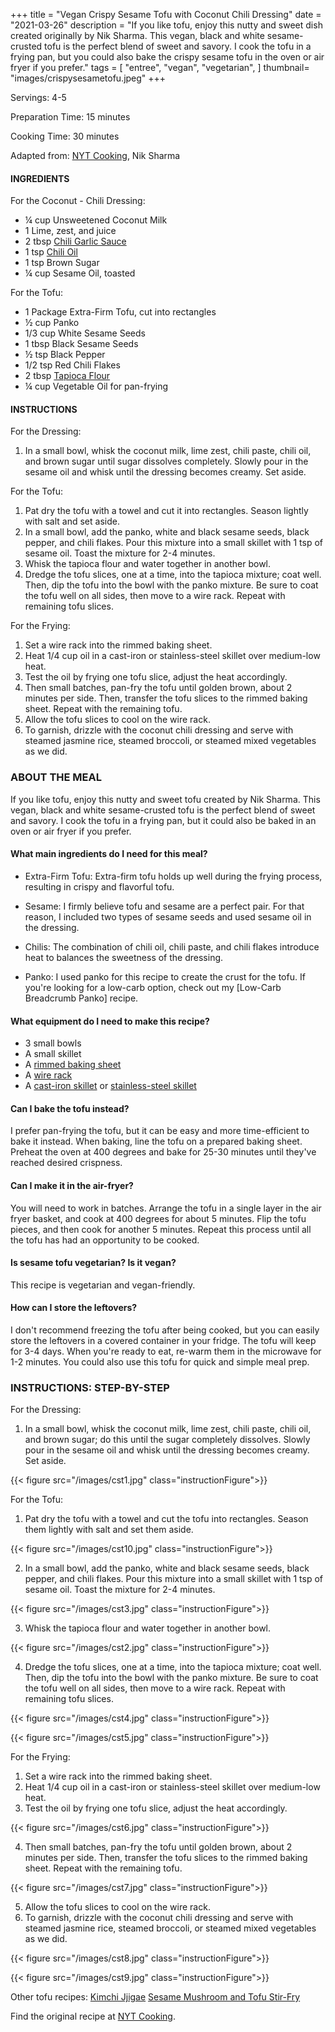 +++
title = "Vegan Crispy Sesame Tofu with Coconut Chili Dressing"
date = "2021-03-26"
description = "If you like tofu, enjoy this nutty and sweet dish created originally by Nik Sharma. This vegan, black and white sesame-crusted tofu is the perfect blend of sweet and savory. I cook the tofu in a frying pan, but you could also bake the crispy sesame tofu in the oven or air fryer if you prefer."
tags = [
    "entree",
    "vegan",
    "vegetarian",
]
thumbnail= "images/crispysesametofu.jpeg"
+++

Servings: 4-5 <!--more-->

Preparation Time: 15 minutes 

Cooking Time: 30 minutes

Adapted from: [NYT Cooking](https://cooking.nytimes.com/recipes/1021982-sesame-tofu-with-coconut-lime-dressing-and-spinach), Nik Sharma 

#### INGREDIENTS 

For the Coconut - Chili Dressing:

* ¼ cup Unsweetened Coconut Milk
* 1 Lime, zest, and juice
* 2 tbsp [Chili Garlic Sauce](https://amzn.to/2TeZd41) 
* 1 tsp [Chili Oil](https://amzn.to/2XR3Bbu)   
* 1 tsp Brown Sugar
* ¼ cup Sesame Oil, toasted 

For the Tofu:

* 1 Package Extra-Firm Tofu, cut into rectangles 
* ½ cup Panko 
* 1/3 cup White Sesame Seeds 
* 1 tbsp Black Sesame Seeds 
* ½ tsp Black Pepper
* 1/2 tsp Red Chili Flakes
* 2 tbsp [Tapioca Flour](https://amzn.to/3hKs9tS)
* ¼ cup Vegetable Oil for pan-frying
   
#### INSTRUCTIONS 

For the Dressing: 

1. In a small bowl, whisk the coconut milk, lime zest, chili paste, chili oil, and brown sugar until sugar dissolves completely. Slowly pour in the sesame oil and whisk until the dressing becomes creamy. Set aside. 

For the Tofu: 

1. Pat dry the tofu with a towel and cut it into rectangles. Season lightly with salt and set aside. 
2. In a small bowl, add the panko, white and black sesame seeds, black pepper, and chili flakes. Pour this mixture into a small skillet with 1 tsp of sesame oil. Toast the mixture for 2-4 minutes. 
3. Whisk the tapioca flour and water together in another bowl. 
4. Dredge the tofu slices, one at a time, into the tapioca mixture; coat well. Then, dip the tofu into the bowl with the panko mixture. Be sure to coat the tofu well on all sides, then move to a wire rack. Repeat with remaining tofu slices.

For the Frying: 

1. Set a wire rack into the rimmed baking sheet.
2. Heat 1/4 cup oil in a cast-iron or stainless-steel skillet over medium-low heat. 
3. Test the oil by frying one tofu slice, adjust the heat accordingly. 
4. Then small batches, pan-fry the tofu until golden brown, about 2 minutes per side. Then, transfer the tofu slices to the rimmed baking sheet. Repeat with the remaining tofu. 
5. Allow the tofu slices to cool on the wire rack. 
6. To garnish, drizzle with the coconut chili dressing and serve with steamed jasmine rice, steamed broccoli, or steamed mixed vegetables as we did. 

### ABOUT THE MEAL

If you like tofu, enjoy this nutty and sweet tofu created by Nik Sharma. This vegan, black and white sesame-crusted tofu is the perfect blend of sweet and savory. I cook the tofu in a frying pan, but it could also be baked in an oven or air fryer if you prefer.

#### What main ingredients do I need for this meal?

* Extra-Firm Tofu: Extra-firm tofu holds up well during the frying process, resulting in crispy and flavorful tofu. 

* Sesame: I firmly believe tofu and sesame are a perfect pair. For that reason, I included two types of sesame seeds and used sesame oil in the dressing.

* Chilis: The combination of chili oil, chili paste, and chili flakes introduce heat to balances the sweetness of the dressing. 

* Panko: I used panko for this recipe to create the crust for the tofu. If you're looking for a low-carb option, check out my [Low-Carb Breadcrumb Panko] recipe. 

#### What equipment do I need to make this recipe?

* 3 small bowls 
* A small skillet 
* A [rimmed baking sheet](https://amzn.to/3hI9bV5)
* A [wire rack](https://amzn.to/3rbDczw)
* A [cast-iron skillet](https://amzn.to/3BbJZ0D) or [stainless-steel skillet](https://amzn.to/3xJ7oEN)

#### Can I bake the tofu instead? 

I prefer pan-frying the tofu, but it can be easy and more time-efficient to bake it instead. When baking, line the tofu on a prepared baking sheet. Preheat the oven at 400 degrees and bake for 25-30 minutes until they've reached desired crispness. 

#### Can I make it in the air-fryer? 

You will need to work in batches. Arrange the tofu in a single layer in the air fryer basket, and cook at 400 degrees for about 5 minutes. Flip the tofu pieces, and then cook for another 5 minutes. Repeat this process until all the tofu has had an opportunity to be cooked.

#### Is sesame tofu vegetarian? Is it vegan?

This recipe is vegetarian and vegan-friendly.

#### How can I store the leftovers? 

I don't recommend freezing the tofu after being cooked, but you can easily store the leftovers in a covered container in your fridge. The tofu will keep for 3-4 days. When you're ready to eat, re-warm them in the microwave for 1-2 minutes. You could also use this tofu for quick and simple meal prep. 

### INSTRUCTIONS: STEP-BY-STEP 

For the Dressing: 

1. In a small bowl, whisk the coconut milk, lime zest, chili paste, chili oil, and brown sugar; do this until the sugar completely dissolves. Slowly pour in the sesame oil and whisk until the dressing becomes creamy. Set aside. 

{{< figure src="/images/cst1.jpg" class="instructionFigure">}}


For the Tofu: 

1. Pat dry the tofu with a towel and cut the tofu into rectangles. Season them lightly with salt and set them aside. 

{{< figure src="/images/cst10.jpg" class="instructionFigure">}}

2. In a small bowl, add the panko, white and black sesame seeds, black pepper, and chili flakes. Pour this mixture into a small skillet with 1 tsp of sesame oil. Toast the mixture for 2-4 minutes. 

{{< figure src="/images/cst3.jpg" class="instructionFigure">}}

3. Whisk the tapioca flour and water together in another bowl. 

{{< figure src="/images/cst2.jpg" class="instructionFigure">}}

4.  Dredge the tofu slices, one at a time, into the tapioca mixture; coat well. Then, dip the tofu into the bowl with the panko mixture. Be sure to coat the tofu well on all sides, then move to a wire rack. Repeat with remaining tofu slices.

{{< figure src="/images/cst4.jpg" class="instructionFigure">}}

{{< figure src="/images/cst5.jpg" class="instructionFigure">}}

For the Frying: 

1. Set a wire rack into the rimmed baking sheet.
2. Heat 1/4 cup oil in a cast-iron or stainless-steel skillet over medium-low heat. 
3. Test the oil by frying one tofu slice, adjust the heat accordingly. 

{{< figure src="/images/cst6.jpg" class="instructionFigure">}}

4. Then small batches, pan-fry the tofu until golden brown, about 2 minutes per side. Then, transfer the tofu slices to the rimmed baking sheet. Repeat with the remaining tofu. 

{{< figure src="/images/cst7.jpg" class="instructionFigure">}}

5. Allow the tofu slices to cool on the wire rack. 
6. To garnish, drizzle with the coconut chili dressing and serve with steamed jasmine rice, steamed broccoli, or steamed mixed vegetables as we did. 

{{< figure src="/images/cst8.jpg" class="instructionFigure">}}

{{< figure src="/images/cst9.jpg" class="instructionFigure">}}

Other tofu recipes: 
[Kimchi Jjigae](https://www.jamilghar.com/recipe/kimchi_jigae/)
[Sesame Mushroom and Tofu Stir-Fry](https://www.jamilghar.com/recipe/sesame_tofu_stirfry/)

Find the original recipe at [NYT Cooking](https://cooking.nytimes.com/recipes/1021982-sesame-tofu-with-coconut-lime-dressing-and-spinach). 
